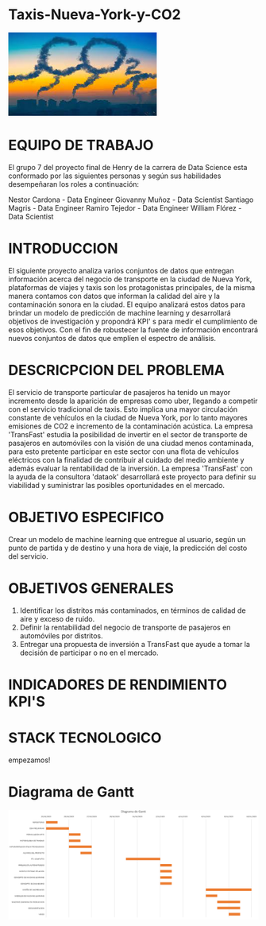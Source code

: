 # Taxis-Nueva-York-y-CO2

![Alt text](CO2.jpg)

# EQUIPO DE TRABAJO

El grupo 7 del proyecto final de Henry de la carrera de Data Science esta conformado por las siguientes personas y según sus habilidades desempeñaran los roles a continuación:

Nestor Cardona - Data Engineer
Giovanny Muñoz - Data Scientist
Santiago Magris - Data Engineer
Ramiro Tejedor - Data Engineer
William Flórez - Data Scientist

# INTRODUCCION

El siguiente proyecto analiza varios conjuntos de datos que entregan información acerca del negocio de transporte en la ciudad de Nueva York, plataformas de viajes y taxis son los protagonistas principales, de la misma manera contamos con datos que informan la calidad del aire y la contaminación sonora en la ciudad. El equipo analizará estos datos para brindar un modelo de predicción de machine learning y desarrollará objetivos de investigación y propondrá KPI' s para medir el cumplimiento de esos objetivos. Con el fin de robustecer la fuente de información encontrará nuevos conjuntos de datos que emplíen el espectro de análisis. 

# DESCRICPCION DEL PROBLEMA

El servicio de transporte particular de pasajeros ha tenido un mayor incremento desde la aparición de empresas como uber, llegando a competir con el servicio tradicional de taxis. Esto implica una mayor circulación constante de vehículos en la ciudad de Nueva York, por lo tanto mayores emisiones de CO2 e incremento de la contaminación acústica. La empresa 'TransFast' estudia la posibilidad de invertir en el sector de transporte de pasajeros en automóviles con la visión de una ciudad menos contaminada, para esto pretente participar en este sector con una flota de vehículos eléctricos con la finalidad de contribuir al cuidado del medio ambiente y además evaluar la rentabilidad de la inversión.
La empresa 'TransFast' con la ayuda de la consultora 'dataok' desarrollará este proyecto para definir su viabilidad y suministrar las posibles oportunidades en el mercado.

# OBJETIVO ESPECIFICO

Crear un modelo de machine learning que entregue al usuario, según un punto de partida y de destino y una hora de viaje, la predicción del costo del servicio.

# OBJETIVOS GENERALES

1. Identificar los distritos más contaminados, en términos de calidad de aire y exceso de ruido.
2. Definir la rentabilidad del negocio de transporte de pasajeros en automóviles por distritos.
3. Entregar una propuesta de inversión a TransFast que ayude a tomar la decisión de participar o no en el mercado.

# INDICADORES DE RENDIMIENTO KPI'S

# STACK TECNOLOGICO





empezamos!

# Diagrama de Gantt

![Alt text](gantt.png)